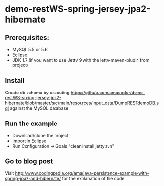 demo-restWS-spring-jersey-jpa2-hibernate
========================================
Prerequisites:
--
- MySQL 5.5 or 5.6 
- Eclipse
- JDK 1.7 (if you want to use Jetty 9 with the jetty-maven-plugin from project)

Install
--
Create db schema by executing https://github.com/amacoder/demo-restWS-spring-jersey-jpa2-hibernate/blob/master/src/main/resources/input_data/DumpRESTdemoDB.sql against the MySQL database

Run the example
--
- Download/clone the project 
- Import in Eclipse 
- Run Configuration -> Goals "clean install jetty:run"

Go to blog post
--
Visit 
http://www.codingpedia.org/ama/java-persistence-example-with-spring-jpa2-and-hibernate/
for the explanation of the code
